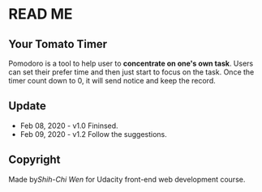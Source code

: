 # READ ME
## Your Tomato Timer
Pomodoro is a tool to help user to **concentrate on one's own task**.
Users can set their prefer time and then just start to focus on the task.
Once the timer count down to 0, it will send notice and keep the record.

## Update
- Feb 08, 2020 - v1.0 Fininsed.
- Feb 09, 2020 - v1.2 Follow the suggestions.

## Copyright
Made by*Shih-Chi Wen* for Udacity front-end web development course.
